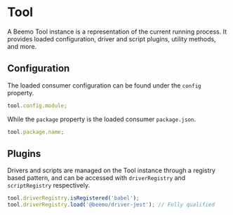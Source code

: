 # Tool

A Beemo Tool instance is a representation of the current running process. It provides loaded
configuration, driver and script plugins, utility methods, and more.

## Configuration

The loaded consumer configuration can be found under the `config` property.

```ts
tool.config.module;
```

While the `package` property is the loaded consumer `package.json`.

```ts
tool.package.name;
```

## Plugins

Drivers and scripts are managed on the Tool instance through a registry based pattern, and can be
accessed with `driverRegistry` and `scriptRegistry` respectively.

```ts
tool.driverRegistry.isRegistered('babel');
tool.driverRegistry.load('@beemo/driver-jest'); // Fully qualified
```
